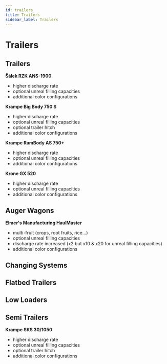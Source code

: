 ```yaml
---
id: trailers
title: Trailers
sidebar_label: Trailers
---
```

# Trailers

## Trailers

**Šálek RZK ANS-1900**
- higher discharge rate
- optional unreal filling capacities
- additional color configurations

**Krampe Big Body 750 S**
- higher discharge rate
- optional unreal filling capacities
- optional trailer hitch
- additional color configurations

**Krampe RamBody AS 750+**
- higher discharge rate
- optional unreal filling capacities
- additional color configurations

**Krone GX 520**
- higher discharge rate
- optional unreal filling capacities
- additional color configurations


## Auger Wagons

**Elmer's Manufacturing HaulMaster**
- multi-fruit (crops, root fruits, rice...)
- optional unreal filling capacities
- discharge rate increased (x2 but x10 & x20 for unreal filling capacities)
- additional color configurations


## Changing Systems



## Flatbed Trailers



## Low Loaders



## Semi Trailers

**Krampe SKS 30/1050**
- higher discharge rate
- optional unreal filling capacities
- optional trailer hitch
- additional color configurations
